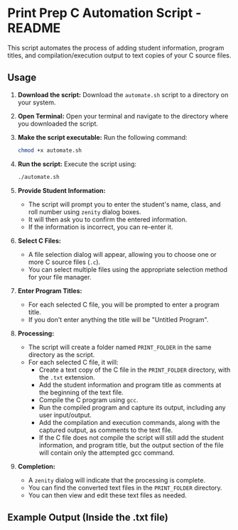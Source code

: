 # Print Prep C Automation Script - README

This script automates the process of adding student information, program titles, and compilation/execution output to text copies of your C source files.

## Usage

1.  **Download the script:** Download the `automate.sh` script to a directory on your system.
2.  **Open Terminal:** Open your terminal and navigate to the directory where you downloaded the script.
3.  **Make the script executable:** Run the following command:

    ```bash
    chmod +x automate.sh
    ```

4.  **Run the script:** Execute the script using:

    ```bash
    ./automate.sh
    ```

5.  **Provide Student Information:**
    * The script will prompt you to enter the student's name, class, and roll number using `zenity` dialog boxes.
    * It will then ask you to confirm the entered information.
    * If the information is incorrect, you can re-enter it.
6.  **Select C Files:**
    * A file selection dialog will appear, allowing you to choose one or more C source files (`.c`).
    * You can select multiple files using the appropriate selection method for your file manager.
7.  **Enter Program Titles:**
    * For each selected C file, you will be prompted to enter a program title.
    * If you don't enter anything the title will be "Untitled Program".
8.  **Processing:**
    * The script will create a folder named `PRINT_FOLDER` in the same directory as the script.
    * For each selected C file, it will:
        * Create a text copy of the C file in the `PRINT_FOLDER` directory, with the `.txt` extension.
        * Add the student information and program title as comments at the beginning of the text file.
        * Compile the C program using `gcc`.
        * Run the compiled program and capture its output, including any user input/output.
        * Add the compilation and execution commands, along with the captured output, as comments to the text file.
        * If the C file does not compile the script will still add the student information, and program title, but the output section of the file will contain only the attempted gcc command.
9.  **Completion:**
    * A `zenity` dialog will indicate that the processing is complete.
    * You can find the converted text files in the `PRINT_FOLDER` directory.
    * You can then view and edit these text files as needed.

## Example Output (Inside the .txt file)
